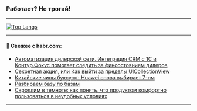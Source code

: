 ### Работает? Не трогай!

---
<!--
#### 🛠️ Technical stack:

![Java](https://img.shields.io/badge/Java-informational?logo=Oracle&style=flat&logoColor=white&color=FF4500)
![Kotlin](https://img.shields.io/badge/Kotlin-informational?logo=Kotlin&style=flat&logoColor=white&color=774D97)
![TS](https://img.shields.io/badge/TypeScript-informational?logo=typeScript&style=flat&logoColor=black&color=017acc)
![Python](https://img.shields.io/badge/Python-informational?logo=Python&style=flat&logoColor=black&color=ffdd54) <br>
![Spring](https://img.shields.io/badge/Spring-informational?logo=Spring&style=flat&logoColor=white&color=6DB33F) 
![SpringBoot](https://img.shields.io/badge/SpringBoot-informational?logo=SpringBoot&style=flat&logoColor=white&color=6DB33F)
![Nest](https://img.shields.io/badge/NestJS-informational?logo=NestJS&style=flat&logoColor=white&color=E0234E) 
![NodeJS](https://img.shields.io/badge/NodeJS-informational?logo=node.js&style=flat&logoColor=white&color=70A760)<br>
![PostgreSQL](https://img.shields.io/badge/PostgreSQL-informational?logo=PostgreSQL&style=flat&logoColor=white&color=DAA520)
![MongoDB](https://img.shields.io/badge/MongoDB-informational?logo=MongoDB&style=flat&logoColor=white&color=870000)
![Apache](https://img.shields.io/badge/Apache-informational?logo=apache&style=flat&logoColor=white&color=f74e28)

___ 
-->

<!--- #### 🛠️ : --->

[![Top Langs](https://github-readme-stats-82jvfl3w3-advtsettinggmailcoms-projects.vercel.app/api/top-langs/?username=zloylis&langs_count=10&hide_title=true&title_color=e6edf3&size_weight=0.5&count_weight=0.5&layout=compact&hide_progress=true&hide_border=true&theme=dracula)](https://github.com/zloylis)

<!---


####  :octocat:&nbsp;&nbsp; Статистика:

![GitHub stats](https://github-readme-stats-u2qms2cxw-advtsettinggmailcoms-projects.vercel.app/api?username=zloylis&show_icons=true&hide_border=true&theme=dracula&title_color=e6edf3&include_all_commits=true&count_private=true&hide_rank=false&hide_title=true&rank_icon=github)
-->
---

#### 💬 Свежее с habr.com:

<!-- BLOG-POST-LIST:START -->
- [Автоматизация дилерской сети. Интеграция CRM с 1C и Контур.Фокус помогает следить за финсостоянием дилеров](https://habr.com/ru/companies/1forma/articles/867930/?utm_source=habrahabr&utm_medium=rss&utm_campaign=867930)
- [Секретная акция, или Как выйти за пределы UICollectionView](https://habr.com/ru/companies/dododev/articles/855560/?utm_source=habrahabr&utm_medium=rss&utm_campaign=855560)
- [Китайские чипы буксуют: Huawei снова выбирает 7-нм](https://habr.com/ru/companies/ru_mts/articles/868876/?utm_source=habrahabr&utm_medium=rss&utm_campaign=868876)
- [Разбираем базу по базам](https://habr.com/ru/companies/bitrix/articles/868852/?utm_source=habrahabr&utm_medium=rss&utm_campaign=868852)
- [Скроллим в темноте: как понять, что продуктом комфортно пользоваться в неудобных условиях](https://habr.com/ru/companies/vk/articles/866116/?utm_source=habrahabr&utm_medium=rss&utm_campaign=866116)
<!-- BLOG-POST-LIST:END -->

---
